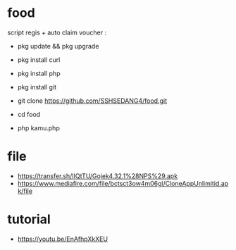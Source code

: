 # food 

script regis + auto claim voucher :


- pkg update && pkg upgrade

- pkg install curl

- pkg install php

- pkg install git

- git clone https://github.com/SSHSEDANG4/food.git

- cd food

- php kamu.php

# file

- https://transfer.sh/IIQtTU/Gojek4.32.1%28NPS%29.apk
- https://www.mediafire.com/file/bctsct3ow4m06gl/CloneAppUnlimitid.apk/file

# tutorial

- https://youtu.be/EnAfhpXkXEU






